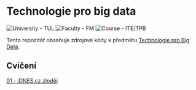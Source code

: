 # Technologie pro big data
<p>
    <img src="https://img.shields.io/badge/University%20-TUL-5948AD?labelColor=black&style=for-the-badge" alt="University - TUL" />
    <img src="https://img.shields.io/badge/Faculty%20-FM-ea7603?labelColor=black&style=for-the-badge" alt="Faculty - FM" />
    <img src="https://img.shields.io/badge/Course%20-NTI%2FWEA-f1e05a?labelColor=black&style=for-the-badge" alt="Course - ITE/TPB" />
</p>

Tento repozitář obsahuje zdrojové kódy k předmětu [Technologie pro Big Data](https://stag.tul.cz/ects/fakulty/FM/ITE/TPB).

## Cvičení

[01 - iDNES.cz zloděj](01_idnes_scraper/README.md)
